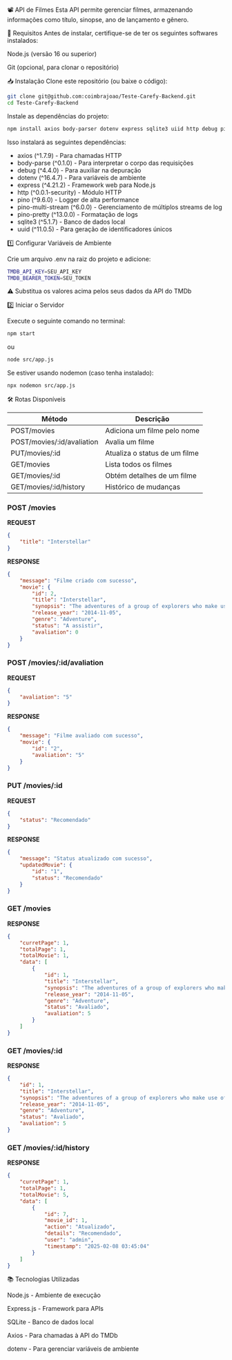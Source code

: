 📽️ API de Filmes
Esta API permite gerenciar filmes, armazenando informações como título, sinopse, ano de lançamento e gênero.



📌 Requisitos
Antes de instalar, certifique-se de ter os seguintes softwares instalados:

Node.js (versão 16 ou superior)

Git (opcional, para clonar o repositório)


📥 Instalação
Clone este repositório (ou baixe o código):
```bash
git clone git@github.com:coimbrajoao/Teste-Carefy-Backend.git
cd Teste-Carefy-Backend
```

Instale as dependências do projeto:
```bash
npm install axios body-parser dotenv express sqlite3 uiid http debug pino pino-multi-stream  pino-pretty
```
Isso instalará as seguintes dependências:

- axios (^1.7.9) - Para chamadas HTTP
- body-parse (^0.1.0) - Para interpretar o corpo das requisições
- debug (^4.4.0) - Para auxiliar na depuração
- dotenv (^16.4.7) - Para variáveis de ambiente
- express (^4.21.2) - Framework web para Node.js
- http (^0.0.1-security) - Módulo HTTP
- pino (^9.6.0) - Logger de alta performance
- pino-multi-stream (^6.0.0) - Gerenciamento de múltiplos streams de log
- pino-pretty (^13.0.0) - Formatação de logs
- sqlite3 (^5.1.7) - Banco de dados local
- uuid (^11.0.5) - Para geração de identificadores únicos

1️⃣ Configurar Variáveis de Ambiente

Crie um arquivo .env na raiz do projeto e adicione:
```bash
TMDB_API_KEY=SEU_API_KEY
TMDB_BEARER_TOKEN=SEU_TOKEN
```
⚠️ Substitua os valores acima pelos seus dados da API do TMDb

2️⃣ Iniciar o Servidor

Execute o seguinte comando no terminal:
```bash
npm start
```
ou
```bash
node src/app.js
```
Se estiver usando nodemon (caso tenha instalado):
```bash
npx nodemon src/app.js
```
🛠️ Rotas Disponíveis

|Método                     |Descrição
|----------|------------------------------------------------
|POST/movies                    |Adiciona um filme pelo nome
|POST/movies/:id/avaliation     |Avalia um filme
|PUT/movies/:id                |Atualiza o status de um filme
|GET/movies                    | Lista todos os filmes
|GET/movies/:id                |Obtém detalhes de um filme
|GET/movies/:id/history        |Histórico de mudanças

<h3>POST /movies</h3>

**REQUEST**
```json
{
    "title": "Interstellar"
}
```



**RESPONSE**
```json
{
    "message": "Filme criado com sucesso",
    "movie": {
        "id": 2,
        "title": "Interstellar",
        "synopsis": "The adventures of a group of explorers who make use of a newly discovered wormhole to surpass the limitations on human space travel and conquer the vast distances involved in an interstellar voyage.",
        "release_year": "2014-11-05",
        "genre": "Adventure",
        "status": "A assistir",
        "avaliation": 0
    }
}
```



<h3>POST /movies/:id/avaliation</h3>

**REQUEST**
```json
{
    "avaliation": "5"
}
```
**RESPONSE**
```json
{
    "message": "Filme avaliado com sucesso",
    "movie": {
        "id": "2",
        "avaliation": "5"
    }
}
```

<h3>PUT /movies/:id</h3>

**REQUEST**
```json
{
    "status": "Recomendado"
}
```

**RESPONSE**
```json
{
    "message": "Status atualizado com sucesso",
    "updatedMovie": {
        "id": "1",
        "status": "Recomendado"
    }
}
```

<h3>GET /movies</h3>

**RESPONSE**
```json
{
    "curretPage": 1,
    "totalPage": 1,
    "totalMovie": 1,
    "data": [
        {
            "id": 1,
            "title": "Interstellar",
            "synopsis": "The adventures of a group of explorers who make use of a newly discovered wormhole to surpass the limitations on human space travel and conquer the vast distances involved in an interstellar voyage.",
            "release_year": "2014-11-05",
            "genre": "Adventure",
            "status": "Avaliado",
            "avaliation": 5
        }
    ]
}
```


<h3>GET /movies/:id</h3>

**RESPONSE**
```json
{
    "id": 1,
    "title": "Interstellar",
    "synopsis": "The adventures of a group of explorers who make use of a newly discovered wormhole to surpass the limitations on human space travel and conquer the vast distances involved in an interstellar voyage.",
    "release_year": "2014-11-05",
    "genre": "Adventure",
    "status": "Avaliado",
    "avaliation": 5
}
```


<h3>GET /movies/:id/history</h3>

**RESPONSE**
```json
{
    "curretPage": 1,
    "totalPage": 1,
    "totalMovie": 5,
    "data": [
        {
            "id": 7,
            "movie_id": 1,
            "action": "Atualizado",
            "details": "Recomendado",
            "user": "admin",
            "timestamp": "2025-02-08 03:45:04"
        }
    ]
}
```

📚 Tecnologias Utilizadas

Node.js - Ambiente de execução

Express.js - Framework para APIs

SQLite - Banco de dados local

Axios - Para chamadas à API do TMDb

dotenv - Para gerenciar variáveis de ambiente
